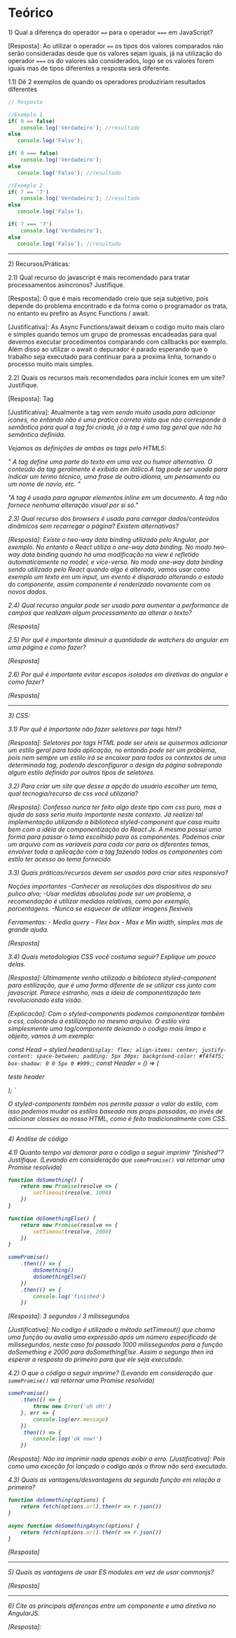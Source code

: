 # Teórico

1\) Qual a diferença do operador `==` para o operador `===` em JavaScript?

[Resposta]: Ao utilizar o operador `==` os tipos dos valores comparados não serão consideradas desde que os valores sejam iguais, já na utilização do operador `===` os do valores são considerados, logo se os valores forem iguais mas de tipos diferentes a resposta será diferente.

1.1) Dê 2 exemplos de quando os operadores produziriam resultados diferentes

```js
// Resposta

//Exemplo 1
if( 0 == false)
    console.log('Verdadeiro'); //resultado
else
   console.log('Falso');

if( 0 === false)
    console.log('Verdadeiro');
else
   console.log('Falso'); //resultado

//Exemplo 2
if( 7 == '7')
    console.log('Verdadeiro'); //resultado
else
   console.log('Falso');

if( 7 === '7')
    console.log('Verdadeiro');
else
   console.log('Falso'); //resultado
```

---

2\) Recursos/Práticas:

2.1) Qual recurso do javascript é mais recomendado para tratar processamentos asíncronos? Justifique.

[Resposta]: O que é mais recomendado creio que seja subjetivo, pois depende do problema encontrado e da forma como o programador os trata, no entanto eu prefiro as Async Functions / await.

[Justificativa]: As Async Functions/await deixam o codigo muito mais claro e simples quando temos um grupo de promessas encadeadas para qual devemos executar procedimentos comparando com callbacks por exemplo. Além disso ao utilizar o await o depurador é parado esperando que o trabalho seja executado para continuar para a proxima linha, tornando o processo muito mais simples.

2.2) Quais os recursos mais recomendados para incluir ícones em um site? Justifique.

[Resposta]: Tag <span>

[Justificativa]: Atualmente a tag <i> vem sendo muito usada para adicionar icones, no entando não é uma pratica correta visto que não corresponde à semântica para qual a tag foi criada, já a tag <span> é uma tag geral que não há semântica definida.

Vejamos as definições de ambas as tags pelo HTML5:

" A tag <i> define uma parte do texto em uma voz ou humor alternativo. O conteúdo da tag <i> geralmente é exibido em itálico.A tag <i> pode ser usada para indicar um termo técnico, uma frase de outro idioma, um pensamento ou um nome de navio, etc. "

"A tag <span> é usada para agrupar elementos inline em um documento. A tag <span> não fornece nenhuma alteração visual por si só."

2.3) Qual recurso dos browsers é usado para carregar dados/conteúdos dinâmicos sem recarregar a página? Existem alternativas?

[Resposta]: Existe o two-way data binding utilizado pelo Angular, por exemplo. No entanto o React utiliza o one-way data binding. 
No modo two-way data binding quando há uma modificação na view é refletido automaticamente no model, e vice-versa.
No modo one-way data binding sendo utilizado pelo React quando algo é alterado, vamos usar como exemplo um texto em um input, um evento é disparado alterando o estado do componente, assim componente é renderizado novamente com os novos dados.

2.4) Qual recurso angular pode ser usado para aumentar a performance de campos que realizam algum processamento ao alterar o texto?

[Resposta]

2.5) Por quê é importante diminuir a quantidade de watchers do angular em uma página e como fazer?

[Resposta]

2.6) Por quê é importante evitar escopos isolados em diretivas do angular e como fazer?

[Resposta]

---

3\) CSS:

3.1) Por quê é importante não fazer seletores por tags html?

[Resposta]: Seletores por tags HTML pode ser uteis se quisermos adicionar um estilo geral para toda aplicação, no entando pode ser um problema, pois nem sempre um estilo irá se encaixar para todos os contextos de uma determinada tag, podendo desconfigurar o design da página sobrepondo algum estilo definido por outros tipos de seletores.


3.2) Para criar um site que desse a opção do usuário escolher um tema, qual tecnogia/recurso de css você utilizaria?

[Resposta]: Confesso nunca ter feito algo deste tipo com css puro, mas a ajuda do sass seria muito importante neste contexto. Já realizei tal implementação utilizando a biblioteca styled-component que casa muito bem com a ideia de componentização do React Js. A mesma possui uma forma para passar o tema escolhido para os componentes. Podemos criar um arquivo com as variáveis para cada cor para os diferentes temas, envolver toda a aplicação com a tag <ThemeProvider> fazendo todos os componentes com estilo ter acesso ao tema fornecido

3.3) Quais práticas/recursos devem ser usados para criar sites responsivo?

Noções importantes
    -Conhecer as resoluções dos dispositivos do seu pulico alvo;
    -Usar medidas absolutas pode ser um problema, a recomendação é utilizar medidas relativas, como por exemplo, porcentagens.
    -Nunca se esquecer de utilizar imagens flexiveis

Ferramentas:
    - Media query
    - Flex box
    - Max e Min width, simples mas de grande ajuda.

[Resposta]

3.4) Quais metodologias CSS você costuma seguir? Explique um pouco delas.

[Resposta]: Ultimamente venho utilizado a biblioteca styled-component para estilização, que é uma forma diferente de se utilizar css junto com javascript. Parece estranho, mas a ideia de componentização tem revolucionado esta visão.

[Explicacão]: Com o styled-components podemos componentizar também o css, colocando a estilização no mesmo arquivo.
O estilo vira simplesmente uma tag/componente deixando o codigo mais limpo e objeito, vamos à um exemplo:

const Head = styled.header`
  display: flex;
  align-items: center;
  justify-content: space-between;
  padding: 5px 30px;
  background-color: #f4f4f5;
  box-shadow: 0 0 5px 0 #999;
`;
const Header = () => (
  <Head>
    <span>teste header</p>
  </Head>
);
`

O styled-components também nos permite passar o valor do estilo, com isso podemos mudar os estilos baseado nas props passadas, ao invés de adicionar classes ao nosso HTML, como é feito tradicionalmente com CSS.

---

4\) Análise de código

4.1) Quanto tempo vai demorar para o código a seguir imprimir "finished"? Justifique. (Levando em consideração que `somePromise()` vai retornar uma Promise resolvida)
```js
function doSomething() {
    return new Promise(resolve => {
        setTimeout(resolve, 1000)
    })
}

function doSomethingElse() {
    return new Promise(resolve => {
        setTimeout(resolve, 2000)
    })
}

somePromise()
    .then(() => {
        doSomething()
        doSomethingElse()
    })
    .then(() => {
        console.log('finished')
    })

```

[Resposta]: 3 segundos / 3 milissegundos

[Justificativa]: No codigo é utilizado o método setTimeout() que chama uma função ou avalia uma expressão após um número especificado de milissegundos, neste caso foi passado 1000 milissegundos para a função doSomething e 2000 para doSomethingElse. Assim o segungo then irá esperar a resposta do primeiro para que ele seja executado.

4.2) O que o código a seguir imprime? (Levando em consideração que `somePromise()` vai retornar uma Promise resolvida)
```js
somePromise()
    .then(() => {
        throw new Error('uh oh!')
    }, err => {
        console.log(err.message)
    })
    .then(() => {
        console.log('ok now!')
    })
```

[Resposta]: Não ira imprimir nada apenas exibir o erro.
[Justificativa]: Pois como uma exceção foi lançado o codigo após o throw não será executado.

4.3\) Quais as vantagens/desvantagens da segunda função em relação a primeira?
```js
function doSomething(options) {
    return fetch(options.url).then(r => r.json())
}

async function doSomethingAsync(options) {
    return fetch(options.url).then(r => r.json())
}
```

[Resposta]

---

5\) Quais as vantagens de usar ES modules em vez de usar commonjs?

[Resposta]

---

6\) Cite as principais diferenças entre um componente e uma diretiva no AngularJS.

[Resposta]: 
